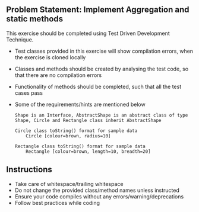## Problem Statement: Implement Aggregation and static methods

This exercise should be completed using Test Driven Development Technique.

  - Test classes provided in this exercise will show compilation errors, when the exercise is cloned locally
  - Classes and methods should be created by analysing the test code, so that there are no compilation errors
  - Functionality of methods should be completed, such that all the test cases pass 
  - Some of the requirements/hints are mentioned below

        Shape is an Interface, AbstractShape is an abstract class of type Shape, Circle and Rectangle class inherit AbstractShape
        
        Circle class toString() format for sample data
            Circle [colour=brown, radius=10]
        	
        Rectangle class toString() format for sample data
            Rectangle [colour=brown, length=10, breadth=20]
            
## Instructions
- Take care of whitespace/trailing whitespace
- Do not change the provided class/method names unless instructed
- Ensure your code compiles without any errors/warning/deprecations 
- Follow best practices while coding